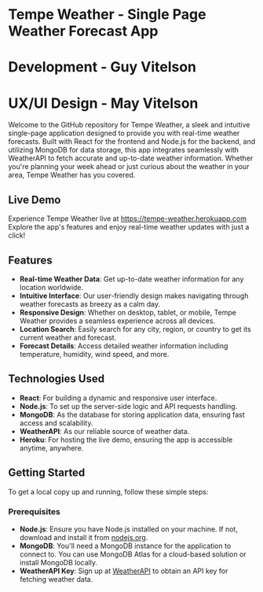 # Tempe Weather - Single Page Weather Forecast App
# Development - Guy Vitelson
# UX/UI Design - May Vitelson

Welcome to the GitHub repository for Tempe Weather, a sleek and intuitive single-page application designed to provide you with real-time weather forecasts. Built with React for the frontend and Node.js for the backend, and utilizing MongoDB for data storage, this app integrates seamlessly with WeatherAPI to fetch accurate and up-to-date weather information. Whether you're planning your week ahead or just curious about the weather in your area, Tempe Weather has you covered.

## Live Demo

Experience Tempe Weather live at https://tempe-weather.herokuapp.com
Explore the app's features and enjoy real-time weather updates with just a click!

## Features

- **Real-time Weather Data**: Get up-to-date weather information for any location worldwide.
- **Intuitive Interface**: Our user-friendly design makes navigating through weather forecasts as breezy as a calm day.
- **Responsive Design**: Whether on desktop, tablet, or mobile, Tempe Weather provides a seamless experience across all devices.
- **Location Search**: Easily search for any city, region, or country to get its current weather and forecast.
- **Forecast Details**: Access detailed weather information including temperature, humidity, wind speed, and more.

## Technologies Used

- **React**: For building a dynamic and responsive user interface.
- **Node.js**: To set up the server-side logic and API requests handling.
- **MongoDB**: As the database for storing application data, ensuring fast access and scalability.
- **WeatherAPI**: As our reliable source of weather data.
- **Heroku**: For hosting the live demo, ensuring the app is accessible anytime, anywhere.

## Getting Started

To get a local copy up and running, follow these simple steps:

### Prerequisites

- **Node.js**: Ensure you have Node.js installed on your machine. If not, download and install it from [nodejs.org](https://nodejs.org/).
- **MongoDB**: You'll need a MongoDB instance for the application to connect to. You can use MongoDB Atlas for a cloud-based solution or install MongoDB locally.
- **WeatherAPI Key**: Sign up at [WeatherAPI](https://www.weatherapi.com/) to obtain an API key for fetching weather data.

